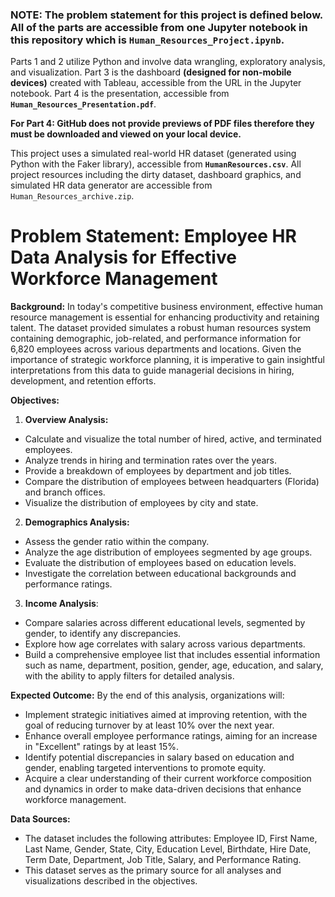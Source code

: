 ### **NOTE:** The problem statement for this project is defined below. All of the parts are accessible from one Jupyter notebook in this repository which is **`Human_Resources_Project.ipynb`**.

Parts 1 and 2 utilize Python and involve data wrangling, exploratory analysis, and visualization. 
Part 3 is the dashboard **(designed for non-mobile devices)** created with Tableau, accessible from the URL in the Jupyter notebook.
Part 4 is the presentation, accessible from **`Human_Resources_Presentation.pdf`**.

**For Part 4: GitHub does not provide previews of PDF files therefore they must be downloaded and viewed on your local device.**

This project uses a simulated real-world HR dataset (generated using Python with the Faker library), accessible from **`HumanResources.csv`**.
All project resources including the dirty dataset, dashboard graphics, and simulated HR data generator are accessible from `Human_Resources_archive.zip`.

# **Problem Statement: Employee HR Data Analysis for Effective Workforce Management**

**Background:** In today's competitive business environment, effective human resource management is essential for enhancing productivity and retaining talent. The dataset provided simulates a robust human resources system containing demographic, job-related, and performance information for 6,820 employees across various departments and locations. Given the importance of strategic workforce planning, it is imperative to gain insightful interpretations from this data to guide managerial decisions in hiring, development, and retention efforts.

**Objectives:**

1. **Overview Analysis:**

* Calculate and visualize the total number of hired, active, and terminated employees.
* Analyze trends in hiring and termination rates over the years.
* Provide a breakdown of employees by department and job titles.
* Compare the distribution of employees between headquarters (Florida) and branch offices.
* Visualize the distribution of employees by city and state.

2. **Demographics Analysis:**

* Assess the gender ratio within the company.
* Analyze the age distribution of employees segmented by age groups.
* Evaluate the distribution of employees based on education levels.
* Investigate the correlation between educational backgrounds and performance ratings.

3. **Income Analysis**:

* Compare salaries across different educational levels, segmented by gender, to identify any discrepancies.
* Explore how age correlates with salary across various departments.
* Build a comprehensive employee list that includes essential information such as name, department, position, gender, age, education, and salary, with the ability to apply filters for detailed analysis.

**Expected Outcome:** By the end of this analysis, organizations will:

* Implement strategic initiatives aimed at improving retention, with the goal of reducing turnover by at least 10% over the next year.
* Enhance overall employee performance ratings, aiming for an increase in "Excellent" ratings by at least 15%.
* Identify potential discrepancies in salary based on education and gender, enabling targeted interventions to promote equity.
* Acquire a clear understanding of their current workforce composition and dynamics in order to make data-driven decisions that enhance workforce management.

**Data Sources:**

* The dataset includes the following attributes: Employee ID, First Name, Last Name, Gender, State, City, Education Level, Birthdate, Hire Date, Term Date, Department, Job Title, Salary, and Performance Rating. 
* This dataset serves as the primary source for all analyses and visualizations described in the objectives.
